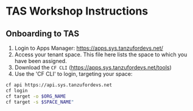 # TAS Workshop Instructions

## Onboarding to TAS

1.  Login to Apps Manager:  https://apps.sys.tanzufordevs.net/
1.  Access your tenant space.  This file here lists the space to which you have been assigned.
2.  Download the `CF CLI`  (https://apps.sys.tanzufordevs.net/tools)
4.  Use the 'CF CLI' to login, targeting your space:
```sh
cf api https://api.sys.tanzufordevs.net
cf login
cf target -o $ORG_NAME
cf target -s $SPACE_NAME"
```